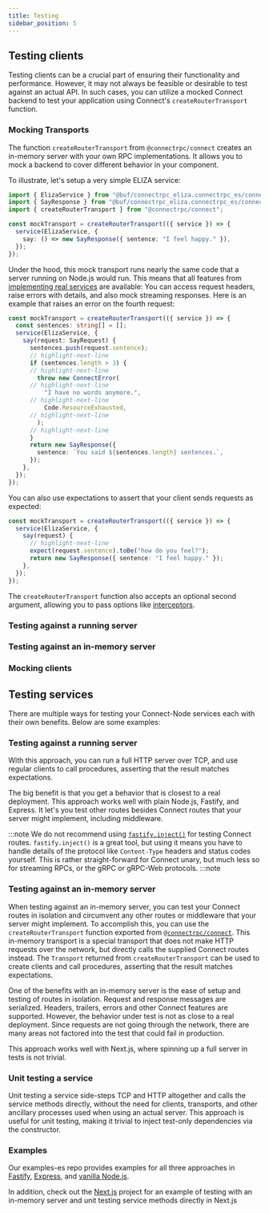 ```yaml
---
title: Testing
sidebar_position: 5
---
```


## Testing clients

Testing clients can be a crucial part of ensuring their functionality and performance. However, it may not always be
feasible or desirable to test against an actual API. In such cases, you can utilize a mocked Connect backend to test
your application using Connect's `createRouterTransport` function.

### Mocking Transports

The function `createRouterTransport` from `@connectrpc/connect` creates an in-memory
server with your own RPC implementations. It allows you to mock a backend to cover different behavior in your component.

To illustrate, let's setup a very simple ELIZA service:

```ts
import { ElizaService } from "@buf/connectrpc_eliza.connectrpc_es/connectrpc/eliza/v1/eliza_connect";
import { SayResponse } from "@buf/connectrpc_eliza.connectrpc_es/connectrpc/eliza/v1/eliza_pb";
import { createRouterTransport } from "@connectrpc/connect";

const mockTransport = createRouterTransport(({ service }) => {
  service(ElizaService, {
    say: () => new SayResponse({ sentence: "I feel happy." }),
  });
});
```

Under the hood, this mock transport runs nearly the same code that a server running on
Node.js would run. This means that all features from [implementing real services](../node/implementing-services.md)
are available: You can access request headers, raise errors with details, and also
mock streaming responses. Here is an example that raises an error on the fourth
request:

```ts
const mockTransport = createRouterTransport(({ service }) => {
  const sentences: string[] = [];
  service(ElizaService, {
    say(request: SayRequest) {
      sentences.push(request.sentence);
      // highlight-next-line
      if (sentences.length > 3) {
      // highlight-next-line
        throw new ConnectError(
      // highlight-next-line
          "I have no words anymore.",
      // highlight-next-line
          Code.ResourceExhausted,
      // highlight-next-line
        );
      // highlight-next-line
      }
      return new SayResponse({
        sentence: `You said ${sentences.length} sentences.`,
      });
    },
  });
});
```

You can also use expectations to assert that your client sends requests as expected:

```ts
const mockTransport = createRouterTransport(({ service }) => {
  service(ElizaService, {
    say(request) {
      // highlight-next-line
      expect(request.sentence).toBe("how do you feel?");
      return new SayResponse({ sentence: "I feel happy." });
    },
  });
});
```

The `createRouterTransport` function also accepts an optional second argument, allowing you
to pass options like [interceptors](./interceptors.mdx).

### Testing against a running server


### Testing against an in-memory server


### Mocking clients



## Testing services

There are multiple ways for testing your Connect-Node services each with their own benefits. Below are some examples:

### Testing against a running server
With this approach, you can run a full HTTP server over TCP, and use regular clients to call procedures, asserting that
the result matches expectations.

The big benefit is that you get a behavior that is closest to a real deployment. This approach works well with plain
Node.js, Fastify, and Express. It let's you test other routes besides Connect routes that your server might implement,
including middleware.

:::note
We do not recommend using [`fastify.inject()`](https://fastify.dev/docs/v1.14.x/Documentation/Testing/#testing-with-http-injection)
for testing Connect routes. `fastify.inject()` is a great tool, but using it means you have to handle details of the
protocol like `Content-Type` headers and status codes yourself. This is rather straight-forward for Connect unary,
but much less so for streaming RPCs, or the gRPC or gRPC-Web protocols.
:::note

### Testing against an in-memory server
When testing against an in-memory server, you can test your Connect routes in isolation and circumvent any other routes
or middleware that your server might implement. To accomplish this, you can use the `createRouterTransport` function
exported from [`@connectrpc/connect`](https://www.npmjs.com/package/@connectrpc/connect). This in-memory transport is a
special transport that does not make HTTP requests over the network, but directly calls the supplied Connect routes
instead. The `Transport` returned from `createRouterTransport` can be used to create clients and call procedures,
asserting that the result matches expectations.

One of the benefits with an in-memory server is the ease of setup and testing of routes in isolation. Request and
response messages are serialized. Headers, trailers, errors and other Connect features are supported. However, the
behavior under test is not as close to a real deployment. Since requests are not going through the network, there are
many areas not factored into the test that could fail in production.

This approach works well with Next.js, where spinning up a full server in tests is not trivial.

### Unit testing a service
Unit testing a service side-steps TCP and HTTP altogether and calls the service methods directly, without the need for
clients, transports, and other ancillary processes used when using an actual server. This approach is useful for unit
testing, making it trivial to inject test-only dependencies via the constructor.

### Examples

Our examples-es repo provides examples for all three approaches in [Fastify](https://github.com/connectrpc/examples-es/blob/b5d3f6822330f6b7816fac697b64ed4214aabafe/fastify/test/connect.test.ts), [Express](https://github.com/connectrpc/examples-es/blob/b5d3f6822330f6b7816fac697b64ed4214aabafe/express/connect.test.ts), and [vanilla Node.js](https://github.com/connectrpc/examples-es/blob/b5d3f6822330f6b7816fac697b64ed4214aabafe/vanilla-node/connect.test.ts).

In addition, check out the [Next.js](https://github.com/connectrpc/examples-es/blob/6e80c5677bf650b4c40bb26e8220bcac53adb585/nextjs/__tests__/connect.test.ts) project for an example of testing with an in-memory server and unit testing service methods directly in Next.js

